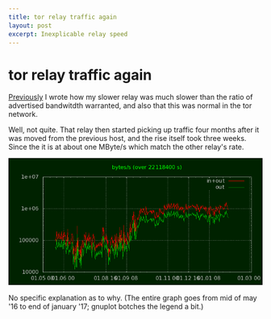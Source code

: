 ```yaml
---
title: tor relay traffic again
layout: post
excerpt: Inexplicable relay speed
---
```


# tor relay traffic again

<a href="">Previously</a> I wrote how my slower relay was
much slower than the ratio of advertised bandwitdth warranted,
and also that this was normal in the tor network.

Well, not quite. That relay then started picking up traffic
four months after it was moved from the previous host, and
the rise itself took three weeks. Since the it is at about
one MByte/s which match the other relay's rate.

<div align='center'><img class='greenframe' src='/images/r-trfl-22118400s.png'></div>

No specific explanation as to why. (The entire graph goes from
mid of may '16 to end of january '17; gnuplot botches the legend
a bit.)
